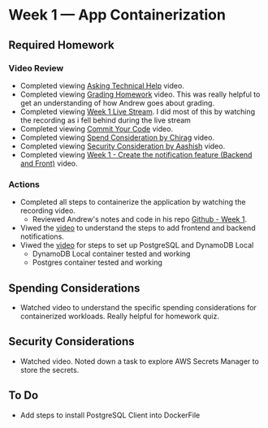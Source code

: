 # Week 1 — App Containerization

## Required Homework

### Video Review

* Completed viewing [Asking Technical Help](https://youtu.be/tDPqmwKMP7Y) video.
* Completed viewing [Grading Homework](https://youtu.be/FKAScachFgk) video. This was really helpful to get an understanding of how Andrew goes about grading.
* Completed viewing [Week 1 Live Stream](https://www.youtube.com/live/zJnNe5Nv4tE?feature=share). I did most of this by watching the recording as i fell behind during the live stream
* Completed viewing [Commit Your Code](https://youtu.be/b-idMgFFcpg) video.
* Completed viewing [Spend Consideration by Chirag](https://youtu.be/OAMHu1NiYoI) video.
* Completed viewing [Security Consideration by Aashish](https://youtu.be/OjZz4D0B-cA) video.
* Completed viewing [Week 1 - Create the notification feature (Backend and Front)](https://youtu.be/k-_o0cCpksk) video.

### Actions

* Completed all steps to containerize the application by watching the recording video.
  * Reviewed Andrew's notes and code in his repo [Github - Week 1](https://github.com/omenking/aws-bootcamp-cruddur-2023/blob/week-1/journal/week1.md).
* Viwed the [video](https://youtu.be/k-_o0cCpksk) to understand the steps to add frontend and backend notifications.
* Viwed the [video](https://youtu.be/CbQNMaa6zTg) for steps to set up PostgreSQL and DynamoDB Local
  * DynamoDB Local container tested and working
  * Postgres container tested and working

## Spending Considerations
* Watched video to understand the specific spending considerations for containerized workloads. Really helpful for homework quiz.

## Security Considerations
* Watched video.  Noted down a task to explore AWS Secrets Manager to store the secrets.

## To Do
* Add steps to install PostgreSQL Client into DockerFile
